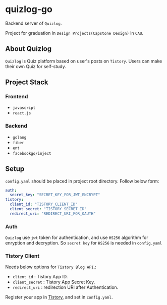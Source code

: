 # quizlog-go

Backend server of `Quizlog`.

Project for graduation in `Design Projects(Capstone Design)` in `CAU`.

## About Quizlog

`Quizlog` is Quiz platform based on user's posts on `Tistory`. Users can make their own Quiz for self-study.

## Project Stack

### Frontend

- `javascript`
- `react.js`

### Backend

- `golang`
- `fiber`
- `ent`
- `facebookgo/inject`

## Setup

`config.yaml` should be placed in project root directory.
Follow below form:
```yaml
auth:
  secret_key: "SECRET_KEY_FOR_JWT_ENCRYPT"
tistory:
  client_id: "TISTORY_CLIENT_ID"
  client_secret: "TISTORY_SECRET_ID"
  redirect_uri: "REDIRECT_URI_FOR_OAUTH"
```

### Auth
`Quizlog` use `jwt` token for authentication, and use `HS256` algorithm for enryption and decryption. So `secret key` for `HS256` is needed in `config.yaml`

### Tistory Client

Needs below options for `Tistory Blog API`.:
- `client_id` : Tistory App ID.
- `client_secret` : Tistory App Secret Key.
- `redirect_uri` : redirection URI after Authentication.

Register your app in [Tistory](https://www.tistory.com/), and set in `config.yaml`.